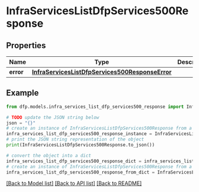 # InfraServicesListDfpServices500Response


## Properties

Name | Type | Description | Notes
------------ | ------------- | ------------- | -------------
**error** | [**InfraServicesListDfpServices500ResponseError**](InfraServicesListDfpServices500ResponseError.md) |  | [optional] 

## Example

```python
from dfp.models.infra_services_list_dfp_services500_response import InfraServicesListDfpServices500Response

# TODO update the JSON string below
json = "{}"
# create an instance of InfraServicesListDfpServices500Response from a JSON string
infra_services_list_dfp_services500_response_instance = InfraServicesListDfpServices500Response.from_json(json)
# print the JSON string representation of the object
print(InfraServicesListDfpServices500Response.to_json())

# convert the object into a dict
infra_services_list_dfp_services500_response_dict = infra_services_list_dfp_services500_response_instance.to_dict()
# create an instance of InfraServicesListDfpServices500Response from a dict
infra_services_list_dfp_services500_response_from_dict = InfraServicesListDfpServices500Response.from_dict(infra_services_list_dfp_services500_response_dict)
```
[[Back to Model list]](../README.md#documentation-for-models) [[Back to API list]](../README.md#documentation-for-api-endpoints) [[Back to README]](../README.md)


